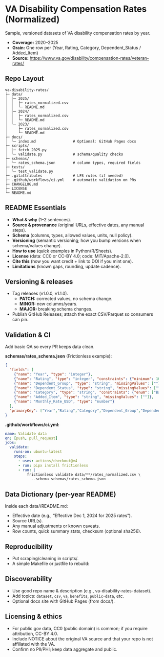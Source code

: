 # VA Disability Compensation Rates (Normalized)

Sample, versioned datasets of VA disability compensation rates by year.

- **Coverage:** 2020–2025
- **Grain:** One row per (Year, Rating, Category, Dependent_Status / Added_Item)
- **Source:** https://www.va.gov/disability/compensation-rates/veteran-rates/

## Repo Layout
```
va-disability-rates/
├─ data/
│  ├─ 2025/
│  │  ├─ rates_normalized.csv
│  │  └─ README.md
│  ├─ 2024/
│  │  ├─ rates_normalized.csv
│  │  └─ README.md
│  └─ 2023/
│     ├─ rates_normalized.csv
│     └─ README.md
├─ docs/
│  └─ index.md                 # Optional: GitHub Pages docs
├─ scripts/
│  ├─ fetch_2025.py
│  └─ validate.py              # schema/quality checks
├─ schemas/
│  └─ rates_schema.json        # column types, required fields
├─ tests/
│  └─ test_validate.py
├─ .gitattributes              # LFS rules (if needed)
├─ .github/workflows/ci.yml    # automatic validation on PRs
├─ CHANGELOG.md
├─ LICENSE
└─ README.md
```

## README Essentials
- **What & why** (1–2 sentences).
- **Source & provenance** (original URLs, effective dates, any manual steps).
- **Schema** (columns, types, allowed values, units, null policy).
- **Versioning** (semantic versioning; how you bump versions when schema/values change).
- **How to use** (quick examples in Python/R/Sheets).
- **License** (data: CC0 or CC-BY 4.0; code: MIT/Apache-2.0).
- **Cite this** (how you want credit + link to DOI if you mint one).
- **Limitations** (known gaps, rounding, update cadence).

## Versioning & releases
- Tag releases (v1.0.0, v1.1.0).
  - **PATCH:** corrected values, no schema change.
  - **MINOR:** new columns/years.
  - **MAJOR:** breaking schema changes.
- Publish GitHub Releases; attach the exact CSV/Parquet so consumers can pin.

## Validation & CI
Add basic QA so every PR keeps data clean.

**schemas/rates_schema.json** (Frictionless example):
```json
{
  "fields": [
    {"name": "Year", "type": "integer"},
    {"name": "Rating", "type": "integer", "constraints": {"minimum": 10, "maximum": 100}},
    {"name": "Dependent_Group", "type": "string", "missingValues": [""]},
    {"name": "Dependent_Status", "type": "string", "missingValues": [""]},
    {"name": "Category", "type": "string", "constraints": {"enum": ["Basic","Added"]}},
    {"name": "Added_Item", "type": "string", "missingValues": [""]},
    {"name": "Monthly_Rate_USD", "type": "number"}
  ],
  "primaryKey": ["Year","Rating","Category","Dependent_Group","Dependent_Status","Added_Item"]
}
```

**.github/workflows/ci.yml:**
```yaml
name: Validate data
on: [push, pull_request]
jobs:
  validate:
    runs-on: ubuntu-latest
    steps:
      - uses: actions/checkout@v4
      - run: pipx install frictionless
      - run: |
          frictionless validate data/**/rates_normalized.csv \
            --schema schemas/rates_schema.json
```

## Data Dictionary (per-year README)
Inside each data/<year>/README.md:
- Effective date (e.g., “Effective Dec 1, 2024 for 2025 rates”).
- Source URL(s).
- Any manual adjustments or known caveats.
- Row counts, quick summary stats, checksum (optional sha256).

## Reproducibility
- Put scraping/cleaning in scripts/.
- A simple Makefile or justfile to rebuild:

## Discoverability
- Use good repo name & description (e.g., va-disability-rates-dataset).
- Add topics: `dataset`, `csv`, `va`, `benefits`, `public-data`, etc.
- Optional docs site with GitHub Pages (from docs/).

## Licensing & ethics
- For public gov data, CC0 (public domain) is common; if you require attribution, CC-BY 4.0.
- Include NOTICE about the original VA source and that your repo is not affiliated with the VA.
- Confirm no PII/PHI; keep data aggregate and public.
